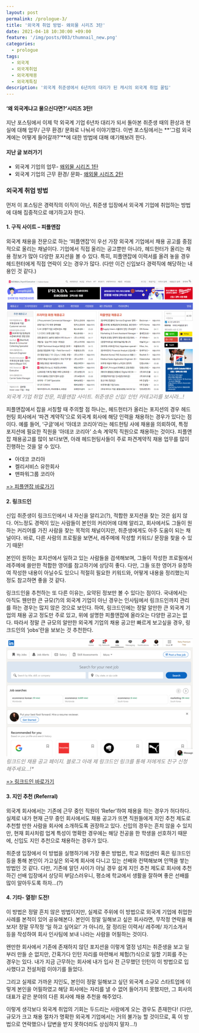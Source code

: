 ```yaml
---
layout: post
permalink: /prologue-3/
title: '외국계 취업 방법- 왜외물 시리즈 3탄'
date: 2021-04-18 10:30:00 +09:00
feature: '/img/posts/003/thumnail_new.png'
categories:
  - prologue
tags:
  - 외국계
  - 외국계취업
  - 외국계채용
  - 외국계특징
description: '외국계 취준생에서 6년차의 대리가 된 캐시의 외국계 취업 꿀팁'
---
```

#### ‘왜 외국계냐고 물으신다면?’시리즈 3탄!


지난 포스팅에서 이제 막 외국계 기업 6년차 대리가 되서 돌아본 취준생 때의 환상과 현실에 대해 업무/ 근무 환경/ 문화로 나눠서 이야기했다. 이번 포스팅에서는 **‘그럼 외국계에는 어떻게 들어갈까?’**에 대한 방법에 대해 얘기해보려 한다.

#### 지난 글 보러가기
* 외국계 기업의 업무- [왜외물 시리즈 1탄](http://cassey.kr/prologue-1/)
* 외국계 기업의 근무 환경/ 문화- [왜외물 시리즈 2탄](http://cassey.kr/prologue-2/)

### 외국계 취업 방법

먼저 이 포스팅은 경력직의 이직이 아닌, 취준생 입장에서 외국계 기업에 취업하는 방법에 대해 집중적으로 얘기하고자 한다.

#### 1. 구직 사이트 – 피플앤잡

외국계 채용을 전문으로 하는 ‘피플앤잡’이 우선 가장 외국계 기업에서 채용 공고를 중점적으로 올리는 채널이다. 기업에서 직접 올리는 공고뿐만 아니라, 헤드헌터가 올리는 채용 정보가 많아 다양한 포지션을 볼 수 있다. 특히, 피플앤잡에 이력서를 올려 놓을 경우 헤드헌터에게 직접 연락이 오는 경우가 많다. (다만 이건 신입보다 경력직에 해당하는 내용인 것 같다.)

![peoplenjob](/img/posts/003/peoplenjob.png)<br>
<span style="color:grey; font-style:italic;">외국계 기업 취업 전문, 피플앤잡 사이트. 취준생은 신입/ 인턴 카테고리를 보시라…!</span>

피플앤잡에서 잡을 서칭할 때 주의할 점 하나는, 헤드헌터가 올리는 포지션의 경우 헤드헌팅 회사에서 ‘파견 계약직’으로 외국계 회사에 해당 인력을 채용하는 경우가 있다는 점이다. 예를 들어, ‘구글’에서 ‘아데코 코리아’라는 헤드헌팅 사에 채용을 의뢰하여, 특정 포지션에 필요한 직원을 ‘아데코 코리아’ 소속 계약직 직원으로 채용하는 것이다. 피플앤잡 채용공고를 많이 보다보면, 아래 헤드헌팅사들이 주로 파견계약직 채용 업무를 많이 진행하는 것을 알 수 있다.
-	아데코 코리아
-	켈리서비스 유한회사
-	맨파워그룹 코리아

[=> 피플앤잡 바로가기](https://www.peoplenjob.com/)


#### 2. 링크드인

신입 취준생이 링크드인에서 내 자신을 알리고(?), 적합한 포지션을 찾는 것은 쉽지 않다. 어느정도 경력이 있는 사람들이 본인의 커리어에 대해 알리고, 회사에서도 그들이 원하는 커리어를 가진 사람을 찾는 목적의 채널이지만, 취준생에게도 아주 도움이 되는 채널이다. 바로, 다른 사람의 프로필을 보면서, 레주메에 작성할 키워드/ 문장을 찾을 수 있기 때문!

본인이 원하는 포지션에서 일하고 있는 사람들을 검색해보며, 그들이 작성한 프로필에서 레주메에 쓸만한 적합한 영어를 참고하기에 상당히 좋다. 다만, 그들 또한 영어가 유창하여 작성한 내용이 아닐수도 있으니 적절히 필요한 키워드와, 어떻게 내용을 정리했는지 정도 참고하면 좋을 것 같다.

링크드인을 추천하는 또 다른 이유는, 요약된 정보만 볼 수 있다는 점이다. 국내에서는 아직도 웬만한 큰 규모(?)의 외국계 기업이 아닌 경우는 인사팀에서 링크드인까지 관리를 하는 경우는 많지 않은 것으로 보인다. 하여, 링크드인에는 정말 알만한 큰 외국계 기업의 채용 공고 정도만 주로 있고, 위에 설명한 피플앤잡에 올라오는 다양한 공고는 없다. 따라서 정말 큰 규모의 알만한 외국계 기업의 채용 공고만 빠르게 보고싶을 경우, 링크드인의 ‘jobs’란을 보보는 것 추천한다.



![linkedin](/img/posts/003/linkedin.png)<br>
<span style="color:grey; font-style:italic;">링크드인 채용 공고 페이지. 블로그 아래 제 링크드인 링크를 통해 저에게도 친구 신청 해주세요…!*</span>

[=> 링크드인 바로가기](https://www.linkedin.com)

#### 3. 지인 추천 (Referral)

외국계 회사에서는 기존에 근무 중인 직원이 ‘Refer’하여 채용을 하는 경우가 허다하다. 실제로 내가 현재 근무 중인 회사에서도 채용 공고가 뜨면 직원들에게 지인 추천 제도로 추천할 만한 사람을 회사에 소개하도록 권장하고 있다. 신입의 경우는 흔치 않을 수 있지만, 현재 회사처럼 업계 특성이 명확한 경우에는 해당 전공을 한 학생을 선호하기 때문에, 신입도 지인 추천으로 채용하는 경우가 있다.

취준생 입장에서 이 방법을 실행하기에 가장 좋은 방법은, 학교 취업센터 혹은 링크드인 등을 통해 본인이 가고싶은 외국계 회사에 다니고 있는 선배와 컨택해보며 인맥을 쌓는 방법인 것 같다. 다만, 기존에 알던 사이가 아닐 경우 쉽게 지인 추천 제도로 회사에 추천하긴 선배 입장에서 상당히 부담스러우니, 평소에 학교에서 생활을 잘하며 좋은 선배를 많이 알아두도록 하자…(?)

#### 4. 기타- 열정! 도전!

이 방법은 정말 흔치 않은 방법이지만, 실제로 주위에 이 방법으로 외국계 기업에 취업한 사례를 본적이 있어 공유해본다. 본인이 정말 일해보고 싶은 회사라면, 무작정 연락을 해보자!
정말 무작정 ‘일 하고 싶어요!’ 가 아니라, 잘 정리된 이력서/ 레주메/ 자기소개서 등을 작성하여 회사 인사팀에 보내 나라는 사람을 어필하는 것이다.

왠만한 회사에서 기존에 존재하지 않던 포지션을 이렇게 열정 넘치는 취준생을 보고 일부러 만들 순 없지만, 간혹가다 인턴 자리를 마련해서 체험(?)식으로 일할 기회를 주는 경우는 있다. 내가 지금 근무하는 회사에 내가 입사 전 근무했던 인턴이 이 방법으로 입사했다고 전설처럼 이야기를 들었다.

그리고 실제로 가까운 지인도, 본인이 정말 일해보고 싶던 외국계 소규모 스타트업에 이렇게 본인을 어필하였고 해당 회사에는 자리를 낼 수 없어 들어가지 못했지만, 그 회사의 대표가 같은 분야의 다른 회사에 채용 추천을 해주었다.

이렇게 생각보다 외국계 취업의 기회는 두드리는 사람에게 오는 경우도 존재한다!
(다만, 규모가 크고 채용 절차가 명확한 외국계 기업에서는 거의 불가능 할 것이므로, 혹 이 방법으로 연락했으나 답변을 받지 못하더라도 상심하지 말자…!)
